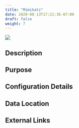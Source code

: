 ```yaml
---
title: "Mimikatz"
date: 2020-08-13T17:21:36-07:00
draft: false
weight: 7
---
```


![](../../images/mimikatz.png)

## Description

## Purpose

## Configuration Details

## Data Location

## External Links